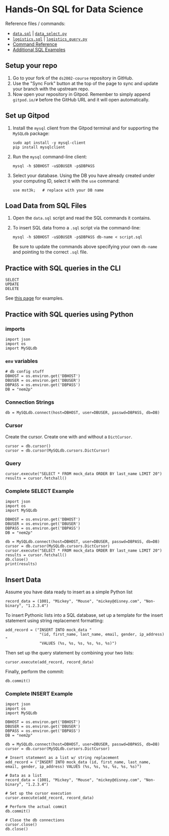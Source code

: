 # Hands-On SQL for Data Science

Reference files / commands:

- [`data.sql`](./data.sql) | [`data_select.py`](./data_select.py)
- [`logistics.sql`](./logistsics.sql) | [`logistics_query.py`](./logistics_query.py)
- [Command Reference](./sql-examples.md)
- [Additional SQL Examples](./more.md)

## Setup your repo
1. Go to your fork of the `ds2002-course` repository in GitHub.
2. Use the "Sync Fork" button at the top of the page to sync and update your branch with the upstream repo.
3. Now open your repository in Gitpod. Remember to simply append `gitpod.io/#` before the GitHub URL and it will open automatically.

## Set up Gitpod

1. Install the `mysql` client from the Gitpod terminal and for supporting the `MySQLdb` package:

    ```
    sudo apt install -y mysql-client
    pip install mysqlclient
    ```

2. Run the `mysql` command-line client:

    ```
    mysql -h $DBHOST -u$DBUSER -p$DBPASS
    ```

3. Select your database. Using the DB you have already created under your computing ID, select it with the `use` command:

    ```
    use mst3k;   # replace with your DB name
    ```

## Load Data from SQL Files

1. Open the `data.sql` script and read the SQL commands it contains.
2. To insert SQL data fromo a `.sql` script via the command-line:

    ```
    mysql -h $DBHOST -u$DBUSER -p$DBPASS db-name < script.sql
    ```

    Be sure to update the commands above specifying your own `db-name` and pointing to the correct `.sql` file.

## Practice with SQL queries in the CLI

```
SELECT
UPDATE
DELETE
```

See [this page](./sql-examples.md) for examples.

## Practice with SQL queries using Python

### imports

```
import json
import os
import MySQLdb
```

### `env` variables

```
# db config stuff
DBHOST = os.environ.get('DBHOST')
DBUSER = os.environ.get('DBUSER')
DBPASS = os.environ.get('DBPASS')
DB = "nem2p"
```

### Connection Strings

```
db = MySQLdb.connect(host=DBHOST, user=DBUSER, passwd=DBPASS, db=DB)
```

### Cursor

Create the cursor. Create one with and without a `DictCursor`.

```
cursor = db.cursor()
cursor = db.cursor(MySQLdb.cursors.DictCursor)
```

### Query

```
cursor.execute("SELECT * FROM mock_data ORDER BY last_name LIMIT 20")
results = cursor.fetchall()
```

### Complete SELECT Example
```
import json
import os
import MySQLdb

DBHOST = os.environ.get('DBHOST')
DBUSER = os.environ.get('DBUSER')
DBPASS = os.environ.get('DBPASS')
DB = "nem2p"

db = MySQLdb.connect(host=DBHOST, user=DBUSER, passwd=DBPASS, db=DB)
cursor = db.cursor(MySQLdb.cursors.DictCursor)
cursor.execute("SELECT * FROM mock_data ORDER BY last_name LIMIT 20")
results = cursor.fetchall()
db.close()
print(results)
```

## Insert Data

Assume you have data ready to insert as a simple Python list

```
record_data = (1001, "Mickey", "Mouse", "mickey@disney.com", "Non-binary", "1.2.3.4")
```

To insert Pythonic lists into a SQL database, set up a template for the insert statement using string replacement formatting:

```
add_record = ("INSERT INTO mock_data "
               "(id, first_name, last_name, email, gender, ip_address) "
               "VALUES (%s, %s, %s, %s, %s, %s)")
```

Then set up the query statement by combining your two lists:
```
cursor.execute(add_record, record_data)
```

Finally, perform the commit:
```
db.commit()
```

### Complete INSERT Example
```
import json
import os
import MySQLdb

DBHOST = os.environ.get('DBHOST')
DBUSER = os.environ.get('DBUSER')
DBPASS = os.environ.get('DBPASS')
DB = "nem2p"

db = MySQLdb.connect(host=DBHOST, user=DBUSER, passwd=DBPASS, db=DB)
cursor = db.cursor(MySQLdb.cursors.DictCursor)

# Insert statement as a list w/ string replacement
add_record = ("INSERT INTO mock_data (id, first_name, last_name, email, gender, ip_address) VALUES (%s, %s, %s, %s, %s, %s)")

# Data as a list
record_data = (1001, "Mickey", "Mouse", "mickey@disney.com", "Non-binary", "1.2.3.4")

# Set up the cursor execution
cursor.execute(add_record, record_data)

# Perform the actual commit
db.commit()

# Close the db connections
cursor.close()
db.close()
```

